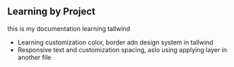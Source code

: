 ## Learning by Project

this is my documentation learning tallwind

- Learning customization color, border adn design system in tallwind
- Responsive text and customization spacing, aslo using applying layer in another file
